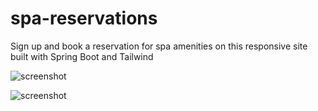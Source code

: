 # spa-reservations
Sign up and book a reservation for spa amenities on this responsive site built with Spring Boot and Tailwind

![screenshot](spa-reservations-screenshot.png)


![screenshot](spa-reservations-screenshot-full-page.png)
